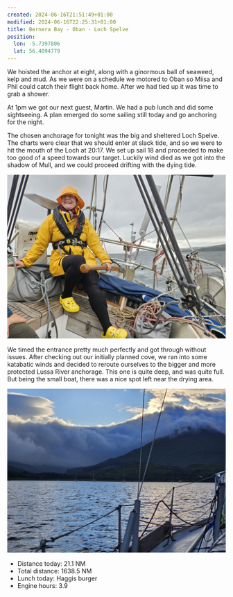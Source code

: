 ```yaml
---
created: 2024-06-16T21:51:49+01:00
modified: 2024-06-16T22:25:31+01:00
title: Bernera Bay - Oban - Loch Spelve
position:
  lon: -5.7397806
  lat: 56.4094779
---
```


We hoisted the anchor at eight, along with a ginormous ball of seaweed, kelp and mud. As we were on a schedule we motored to Oban so Miisa and Phil could catch their flight back home. After we had tied up it was time to grab a shower.

At 1pm we got our next guest, Martin. We had a pub lunch and did some sightseeing. A plan emerged do some sailing still today and go anchoring for the night. 


The chosen anchorage for tonight was the big and sheltered Loch Spelve. The charts were clear that we should enter at slack tide, and so we were to hit the mouth of the Loch at 20:17. We set up sail 18 and proceeded to make too good of a speed towards our target. Luckily wind died as we got into the shadow of Mull, and we could proceed drifting with the dying tide.

![Image](../2024/13c87b3784c3e6f122438b8cc2360b25.jpg) 

We timed the entrance pretty much perfectly and got through without issues. After checking out our initially planned cove, we ran into some katabatic winds and decided to reroute ourselves to the bigger and more protected Lussa River anchorage. This one is quite deep, and was quite full. But being the small boat, there was a nice spot left near the drying area.

![Image](../2024/0dbaf67ad5db79f395c5a3f1516de364.jpg) 

* Distance today: 21.1 NM
* Total distance: 1638.5 NM
* Lunch today: Haggis burger
* Engine hours: 3.9
